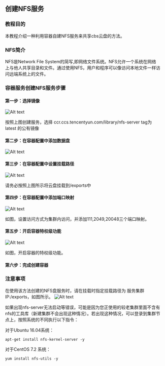 ## 创建NFS服务

### 教程目的
本教程介绍一种利用容器自建NFS服务来共享cbs云盘的方法。

### NFS简介
NFS是Network File System的简写,即网络文件系统。NFS允许一个系统在网络上与他人共享目录和文件。通过使用NFS，用户和程序可以像访问本地文件一样访问远端系统上的文件。

### 容器服务创建NFS服务步骤

#### 第一步：选择镜像

![Alt text](https://mc.qcloudimg.com/static/img/6238482728fbffc531c9b029bcf78eff/image.png)

按照上图创建服务，选择 ccr.ccs.tencentyun.com/library/nfs-server tag为latest 的公有镜像

#### 第二步：在容器配置中添加数据盘

![Alt text](https://mc.qcloudimg.com/static/img/89ad7eed50c60acb52c2769f5886e809/image.png)

#### 第三步：在容器配置中设置挂载路径

![Alt text](https://mc.qcloudimg.com/static/img/a54be48bcbe8e24410361b5a2860c43f/image.png)

请务必按照上图所示将云盘挂载到/exports中

#### 第四步：在容器配置中添加端口映射

![Alt text](https://mc.qcloudimg.com/static/img/821631db6da25f46a4446d947c66cdde/image.png)

如图，设置访问方式为集群内访问，并添加111,2049,20048三个端口映射。

#### 第五步：开启容器特权级功能
![Alt text](https://mc.qcloudimg.com/static/img/1a739ddd2e4933285af85954c4c59aea/image.png)

如图，开启容器的特权级功能。

#### 第六步：完成创建容器

### 注意事项

在使用该方法创建的NFS盘服务时，请在挂载时指定挂载路径为 服务集群IP:/exports，如图所示。
![Alt text](https://mc.qcloudimg.com/static/img/c1f4835904370122094124950cb0df37/image.png)

如果出现nfs-server无法启动等错误，可能是因为您正使用的较老集群里面不含有nfs的工具库（新建集群不会出现这种情况）。若出现这种情况，可以登录到集群节点上，按照系统的不同执行以下指令：

对于Ubuntu 16.04系统：  
```shell
apt-get install nfs-kernel-server -y
``` 
对于CentOS 7.2 系统：  
```shell
yum install nfs-utils -y
``` 
